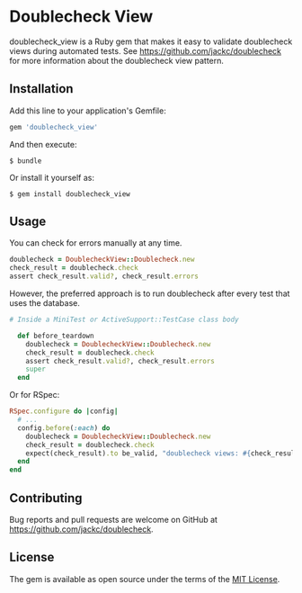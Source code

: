 # Doublecheck View

doublecheck_view is a Ruby gem that makes it easy to validate doublecheck views
during automated tests. See https://github.com/jackc/doublecheck for more
information about the doublecheck view pattern.

## Installation

Add this line to your application's Gemfile:

```ruby
gem 'doublecheck_view'
```

And then execute:

    $ bundle

Or install it yourself as:

    $ gem install doublecheck_view

## Usage

You can check for errors manually at any time.

```ruby
doublecheck = DoublecheckView::Doublecheck.new
check_result = doublecheck.check
assert check_result.valid?, check_result.errors
```

However, the preferred approach is to run doublecheck after every test that uses
the database.

```ruby
# Inside a MiniTest or ActiveSupport::TestCase class body

  def before_teardown
    doublecheck = DoublecheckView::Doublecheck.new
    check_result = doublecheck.check
    assert check_result.valid?, check_result.errors
    super
  end
```

Or for RSpec:

```ruby
RSpec.configure do |config|
  # ...
  config.before(:each) do
    doublecheck = DoublecheckView::Doublecheck.new
    check_result = doublecheck.check
    expect(check_result).to be_valid, "doublecheck views: #{check_result.errors}"
  end
end
```

## Contributing

Bug reports and pull requests are welcome on GitHub at https://github.com/jackc/doublecheck.


## License

The gem is available as open source under the terms of the [MIT License](http://opensource.org/licenses/MIT).

